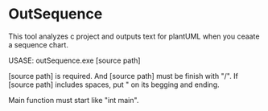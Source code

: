 # OutSequence
This tool analyzes c project and outputs text for plantUML when you ceaate a sequence chart.

USASE:
  outSequence.exe [source path]
  
  [source path] is required. And [source path] must be finish with "/".
  If [source path] includes spaces, put " on its begging and ending.

Main function must start like "int main".
